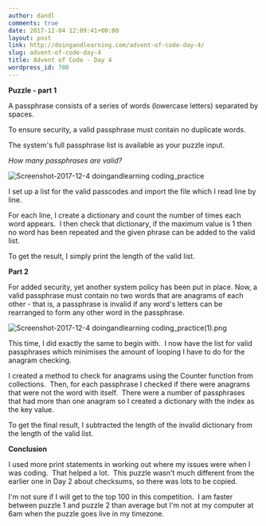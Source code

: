 ```yaml
---
author: dandl
comments: true
date: 2017-12-04 12:09:41+00:00
layout: post
link: http://doingandlearning.com/advent-of-code-day-4/
slug: advent-of-code-day-4
title: Advent of Code - Day 4
wordpress_id: 780
---
```


**Puzzle - part 1**

A passphrase consists of a series of words (lowercase letters) separated by spaces.

To ensure security, a valid passphrase must contain no duplicate words.

The system's full passphrase list is available as your puzzle input.

_How many passphrases are valid?_

![Screenshot-2017-12-4 doingandlearning coding_practice](http://doingandlearning.com/wp-content/uploads/2017/12/Screenshot-2017-12-4-doingandlearning-coding_practice.png)

I set up a list for the valid passcodes and import the file which I read line by line.

For each line, I create a dictionary and count the number of times each word appears.  I then check that dictionary, if the maximum value is 1 then no word has been repeated and the given phrase can be added to the valid list.

To get the result, I simply print the length of the valid list.

**Part 2**

For added security, yet another system policy has been put in place. Now, a valid passphrase must contain no two words that are anagrams of each other - that is, a passphrase is invalid if any word's letters can be rearranged to form any other word in the passphrase.

![Screenshot-2017-12-4 doingandlearning coding_practice(1).png](http://doingandlearning.com/wp-content/uploads/2017/12/Screenshot-2017-12-4-doingandlearning-coding_practice1.png)

This time, I did exactly the same to begin with.  I now have the list for valid passphrases which minimises the amount of looping I have to do for the anagram checking.

I created a method to check for anagrams using the Counter function from collections.  Then, for each passphrase I checked if there were anagrams that were not the word with itself.  There were a number of passphrases that had more than one anagram so I created a dictionary with the index as the key value.

To get the final result, I subtracted the length of the invalid dictionary from the length of the valid list.

**Conclusion**

I used more print statements in working out where my issues were when I was coding.  That helped a lot.  This puzzle wasn't much different from the earlier one in Day 2 about checksums, so there was lots to be copied.

I'm not sure if I will get to the top 100 in this competition.  I am faster between puzzle 1 and puzzle 2 than average but I'm not at my computer at 6am when the puzzle goes live in my timezone.


